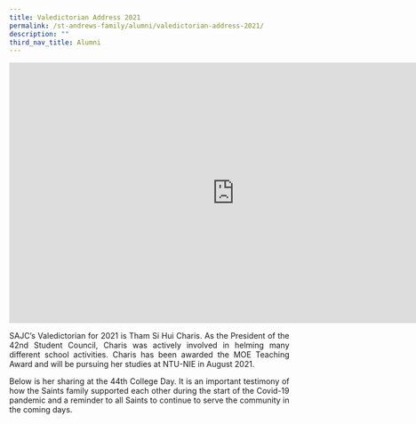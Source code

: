 ```yaml
---
title: Valedictorian Address 2021
permalink: /st-andrews-family/alumni/valedictorian-address-2021/
description: ""
third_nav_title: Alumni
---
```

<iframe width="810" height="469" src="https://www.youtube.com/embed/nBxMv2XkYM4" title="Class of 2020 Valedictorian Speech by Charis Tham" frameborder="0" allow="accelerometer; autoplay; clipboard-write; encrypted-media; gyroscope; picture-in-picture" allowfullscreen></iframe>
<p align="justify">SAJC&rsquo;s Valedictorian for 2021 is Tham Si Hui Charis. As the President of the 42nd Student Council, Charis was actively involved in helming many different school activities. Charis has been awarded the MOE Teaching Award and will be pursuing her studies at NTU-NIE in August 2021.</p>
<p align="justify">Below is her sharing at the 44th College Day. It is an important testimony of how the Saints family supported each other during the start of the Covid-19 pandemic and a reminder to all Saints to continue to serve the community in the coming days.</p>
